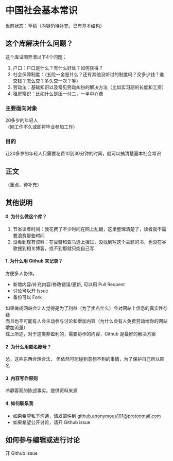 # 中国社会基本常识
当前状态：草稿（内容仍待补充，已有基本结构）

## 这个库解决什么问题？
这个库试图弄清以下4个问题：
1. 户口：户口是什么？有什么好处？如何获得？
2. 社会保障制度：（五险一金是什么？还有其他没听过的制度吗？交多少钱？谁交钱？怎么交？多久交一次？等）
3. 劳动法：基础知识以及常见劳动纠纷的解决方法（比如实习期的长度和工资）
4. 租房常识：比如什么是压一付二，一半中介费

### 主要面向对象
20多岁的年轻人  
（刚工作不久或即将毕业参加工作）

### 目的
让20多岁的年轻人只需要花费10到30分钟的时间，就可以搞清楚基本社会常识

## 正文
（重点，待补充）

## 其他说明

#### 0. 为什么做这个库？
1. 节省读者时间：我花费了不少时间在网上乱翻，这里整理清楚了，读者就不需要浪费那些时间
2. 没看到现有资料：在豆瓣和亚马逊上搜过，没找到写这个主题的书，也没在谷歌搜到相关博客，找不到那就只能自己写

#### 1. 为什么用 Github 来记录？
方便多人协作。
* 新增内容/补充内容/修改错误/更新, 可以用 Pull Request
* 讨论可以开 Issue
* 备份可以 Fork

如果做成网站会让人觉得是为了利益（为了卖点什么）会对网站上信息的真实性存疑    
而且也不可能有人会主动参与讨论和增加内容（为什么会有人免费劳动给你的网站增加流量）    
综上所述，对于这类非盈利的，需要协作的内容，Github 是最好的解决方案

#### 2. 为什么用匿名账号？
怂，这些东西合理合法，
但依然可能碰到意想不到的事情，为了保护自己所以匿名

#### 3. 内容写作原则
冷静客观的陈述事实。提供资料来源

#### 4. 如何联系我
* 如果希望私下沟通，请发邮件到 github.anonymous101@protonmail.com
* 如果希望公开讨论，请开 Github issue

## 如何参与编辑或进行讨论
开 Github issue


